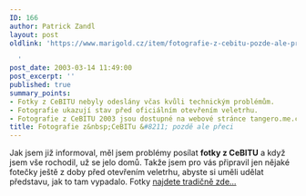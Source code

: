 ```yaml
---
ID: 166
author: Patrick Zandl
layout: post
oldlink: 'https://www.marigold.cz/item/fotografie-z-cebitu-pozde-ale-preci

  '
post_date: 2003-03-14 11:49:00
post_excerpt: ''
published: true
summary_points:
- Fotky z CeBITU nebyly odeslány včas kvůli technickým problémům.
- Fotografie ukazují stav před oficiálním otevřením veletrhu.
- Fotografie z CeBITU 2003 jsou dostupné na webové stránce tangero.me.cz.
title: Fotografie z&nbsp;CeBITu &#8211; pozdě ale přeci
---
```


Jak jsem již informoval, měl jsem problémy posílat <STRONG>fotky z CeBITU</STRONG> a když jsem vše rochodil, už se jelo domů. Takže jsem pro vás připravil jen nějaké fotečky ještě z doby před otevřením veletrhu, abyste si uměli udělat představu, jak to tam vypadalo. Fotky <A href="http://tangero.me.cz/cebit2003/den0/" target=_blank>najdete tradičně zde...</A>